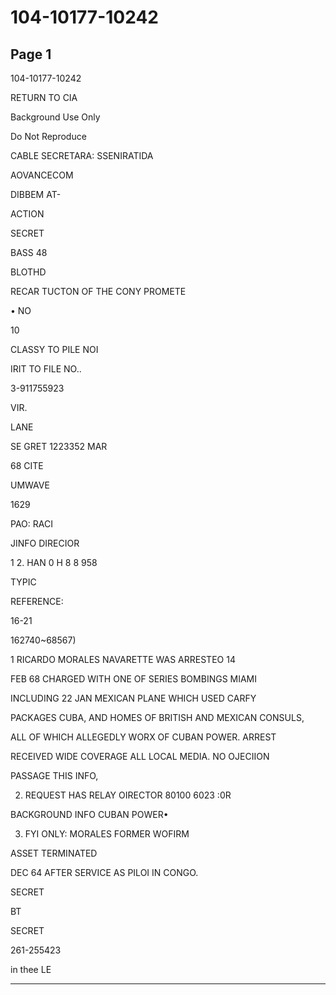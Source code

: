 # 104-10177-10242

## Page 1

104-10177-10242

RETURN TO CIA

Background Use Only

Do Not Reproduce

CABLE SECRETARA: SSENIRATIDA

AOVANCECOM

DIBBEM AT-

ACTION

SECRET

BASS 48

BLOTHD

RECAR TUCTON OF THE CONY PROMETE

• NO

10

CLASSY TO PILE NOI

IRIT TO FILE NO..

3-911755923

VIR.

LANE

SE GRET 1223352 MAR

68 CITE

UMWAVE

1629

PAO: RACI

JINFO DIRECIOR

1 2. HAN 0 H 8 8 958

TYPIC

REFERENCE:

16-21

162740~68567)

1 RICARDO MORALES NAVARETTE WAS ARRESTEO 14

FEB 68 CHARGED WITH ONE OF SERIES BOMBINGS MIAMI

INCLUDING 22 JAN MEXICAN PLANE WHICH USED CARFY

PACKAGES CUBA, AND HOMES OF BRITISH AND MEXICAN CONSULS,

ALL OF WHICH ALLEGEDLY WORX OF CUBAN POWER. ARREST

RECEIVED WIDE COVERAGE ALL LOCAL MEDIA. NO OJECIION

PASSAGE THIS INFO,

2. REQUEST HAS RELAY OIRECTOR 80100 6023 :0R

BACKGROUND INFO CUBAN POWER•

3. FYI ONLY: MORALES FORMER WOFIRM

ASSET TERMINATED

DEC 64 AFTER SERVICE AS PILOI IN CONGO.

SECRET

BT

SECRET

261-255423

in thee LE

---

